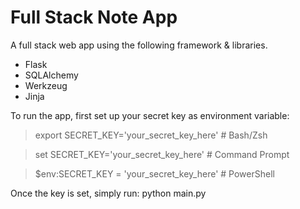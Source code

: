 # Full Stack Note App

A full stack web app using the following framework & libraries. 
- Flask
- SQLAlchemy
- Werkzeug 
- Jinja

To run the app, first set up your secret key as environment variable: 
> export SECRET_KEY='your_secret_key_here' # Bash/Zsh

> set SECRET_KEY='your_secret_key_here' # Command Prompt

> $env:SECRET_KEY = 'your_secret_key_here' # PowerShell

Once the key is set, simply run: python main.py